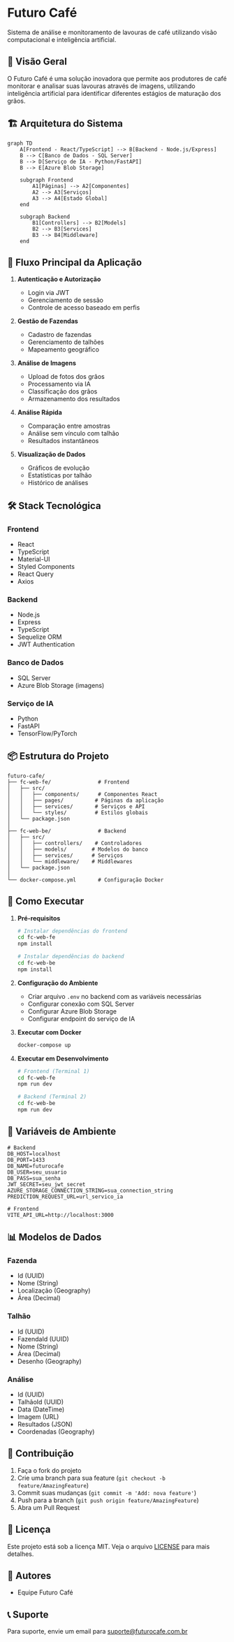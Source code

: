 # Futuro Café

Sistema de análise e monitoramento de lavouras de café utilizando visão computacional e inteligência artificial.

## 🌟 Visão Geral

O Futuro Café é uma solução inovadora que permite aos produtores de café monitorar e analisar suas lavouras através de imagens, utilizando inteligência artificial para identificar diferentes estágios de maturação dos grãos.

## 🏗️ Arquitetura do Sistema

```mermaid
graph TD
    A[Frontend - React/TypeScript] --> B[Backend - Node.js/Express]
    B --> C[Banco de Dados - SQL Server]
    B --> D[Serviço de IA - Python/FastAPI]
    B --> E[Azure Blob Storage]
    
    subgraph Frontend
        A1[Páginas] --> A2[Componentes]
        A2 --> A3[Serviços]
        A3 --> A4[Estado Global]
    end
    
    subgraph Backend
        B1[Controllers] --> B2[Models]
        B2 --> B3[Services]
        B3 --> B4[Middleware]
    end
```

## 🔄 Fluxo Principal da Aplicação

1. **Autenticação e Autorização**
   - Login via JWT
   - Gerenciamento de sessão
   - Controle de acesso baseado em perfis

2. **Gestão de Fazendas**
   - Cadastro de fazendas
   - Gerenciamento de talhões
   - Mapeamento geográfico

3. **Análise de Imagens**
   - Upload de fotos dos grãos
   - Processamento via IA
   - Classificação dos grãos
   - Armazenamento dos resultados

4. **Análise Rápida**
   - Comparação entre amostras
   - Análise sem vínculo com talhão
   - Resultados instantâneos

5. **Visualização de Dados**
   - Gráficos de evolução
   - Estatísticas por talhão
   - Histórico de análises

## 🛠️ Stack Tecnológica

### Frontend
- React
- TypeScript
- Material-UI
- Styled Components
- React Query
- Axios

### Backend
- Node.js
- Express
- TypeScript
- Sequelize ORM
- JWT Authentication

### Banco de Dados
- SQL Server
- Azure Blob Storage (imagens)

### Serviço de IA
- Python
- FastAPI
- TensorFlow/PyTorch

## 📦 Estrutura do Projeto

```
futuro-cafe/
├── fc-web-fe/               # Frontend
│   ├── src/
│   │   ├── components/      # Componentes React
│   │   ├── pages/          # Páginas da aplicação
│   │   ├── services/       # Serviços e API
│   │   └── styles/         # Estilos globais
│   └── package.json
│
├── fc-web-be/               # Backend
│   ├── src/
│   │   ├── controllers/    # Controladores
│   │   ├── models/        # Modelos do banco
│   │   ├── services/      # Serviços
│   │   └── middleware/    # Middlewares
│   └── package.json
│
└── docker-compose.yml       # Configuração Docker
```

## 🚀 Como Executar

1. **Pré-requisitos**
   ```bash
   # Instalar dependências do frontend
   cd fc-web-fe
   npm install

   # Instalar dependências do backend
   cd fc-web-be
   npm install
   ```

2. **Configuração do Ambiente**
   - Criar arquivo `.env` no backend com as variáveis necessárias
   - Configurar conexão com SQL Server
   - Configurar Azure Blob Storage
   - Configurar endpoint do serviço de IA

3. **Executar com Docker**
   ```bash
   docker-compose up
   ```

4. **Executar em Desenvolvimento**
   ```bash
   # Frontend (Terminal 1)
   cd fc-web-fe
   npm run dev

   # Backend (Terminal 2)
   cd fc-web-be
   npm run dev
   ```

## 🔑 Variáveis de Ambiente

```env
# Backend
DB_HOST=localhost
DB_PORT=1433
DB_NAME=futurocafe
DB_USER=seu_usuario
DB_PASS=sua_senha
JWT_SECRET=seu_jwt_secret
AZURE_STORAGE_CONNECTION_STRING=sua_connection_string
PREDICTION_REQUEST_URL=url_servico_ia

# Frontend
VITE_API_URL=http://localhost:3000
```

## 📊 Modelos de Dados

### Fazenda
- Id (UUID)
- Nome (String)
- Localização (Geography)
- Área (Decimal)

### Talhão
- Id (UUID)
- FazendaId (UUID)
- Nome (String)
- Área (Decimal)
- Desenho (Geography)

### Análise
- Id (UUID)
- TalhãoId (UUID)
- Data (DateTime)
- Imagem (URL)
- Resultados (JSON)
- Coordenadas (Geography)

## 🤝 Contribuição

1. Faça o fork do projeto
2. Crie uma branch para sua feature (`git checkout -b feature/AmazingFeature`)
3. Commit suas mudanças (`git commit -m 'Add: nova feature'`)
4. Push para a branch (`git push origin feature/AmazingFeature`)
5. Abra um Pull Request

## 📝 Licença

Este projeto está sob a licença MIT. Veja o arquivo [LICENSE](LICENSE) para mais detalhes.

## 👥 Autores

- Equipe Futuro Café

## 📞 Suporte

Para suporte, envie um email para suporte@futurocafe.com.br 